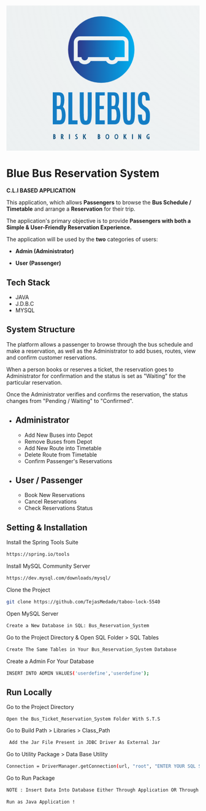 
![Logo](https://raw.githubusercontent.com/CarthikYes/Images/main/BB.PNG)


# Blue Bus Reservation System

 **C.L.I BASED APPLICATION**

This application, which allows **Passengers** to browse the **Bus Schedule / Timetable** and arrange a **Reservation** for their trip.  

The application's primary objective is to provide **Passengers with both a Simple & User-Friendly Reservation Experience.**

The application will be used by the **two** categories of users:

- **Admin (Administrator)**

- **User (Passenger)** 
## Tech Stack

- JAVA
- J.D.B.C
- MYSQL







## System Structure

The platform allows a passenger to browse through the bus schedule and make a reservation, as well as the Administrator to add buses, routes, view and confirm customer reservations.

When a person books or reserves a ticket, the reservation goes to Administrator for confirmation and the status is set as "Waiting" for the particular reservation. 

Once the Administrator verifies and confirms the reservation, the status changes from "Pending / Waiting" to "Confirmed". 

- Administrator
    -
    - Add New Buses into Depot
    - Remove Buses from Depot
    - Add New Route into Timetable
    - Delete Route from Timetable 
    - Confirm Passenger's Reservations

- User / Passenger
    -
    - Book New Reservations
    - Cancel Reservations
    - Check Reservations Status




## Setting & Installation 

Install the Spring Tools Suite 
```bash
https://spring.io/tools
```

Install MySQL Community Server

```bash
https://dev.mysql.com/downloads/mysql/
```

Clone the Project

```bash
git clone https://github.com/TejasMedade/taboo-lock-5540
```

Open MySQL Server
```bash
Create a New Database in SQL: Bus_Reservation_System 
```
Go to the Project Directory & Open SQL Folder > SQL Tables

```bash
Create The Same Tables in Your Bus_Reservation_System Database 
```

Create a Admin For Your Database

```bash
INSERT INTO ADMIN VALUES('userdefine','userdefine');
```




## Run Locally


Go to the Project Directory

```bas
Open the Bus_Ticket_Reservation_System Folder With S.T.S 
```

Go to Build Path > Libraries > Class_Path

```bash
 Add the Jar File Present in JDBC Driver As External Jar
```
Go to Utility Package > Data Base Utility 

```bash
Connection = DriverManager.getConnection(url, "root", "ENTER YOUR SQL SERVER PASSWORD");
```

Go to Run Package 

```bash
NOTE : Insert Data Into Database Either Through Application OR Through MySQL By Entering the Queries From SQL Queries  
```

```bash
Run as Java Application !
```






